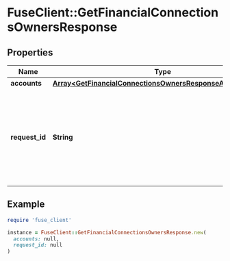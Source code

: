 # FuseClient::GetFinancialConnectionsOwnersResponse

## Properties

| Name | Type | Description | Notes |
| ---- | ---- | ----------- | ----- |
| **accounts** | [**Array&lt;GetFinancialConnectionsOwnersResponseAccountsInner&gt;**](GetFinancialConnectionsOwnersResponseAccountsInner.md) |  |  |
| **request_id** | **String** | An identifier that is exclusive to the request and can serve as a means for investigating and resolving issues. |  |

## Example

```ruby
require 'fuse_client'

instance = FuseClient::GetFinancialConnectionsOwnersResponse.new(
  accounts: null,
  request_id: null
)
```

